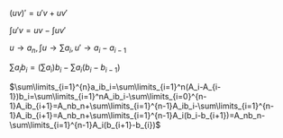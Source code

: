 $(uv)'=u'v+uv'$

$\int u'v=uv-\int uv'$

$u\rightarrow a_n,\int u \rightarrow \sum a_i,u' \rightarrow a_i-a_{i-1}$

$\sum a_ib_i=(\sum a_i)b_i-\sum a_i(b_i-b_{i-1})$

$\sum\limits_{i=1}^{n}a_ib_i=\sum\limits_{i=1}^n(A_i-A_{i-1})b_i=\sum\limits_{i=1}^nA_ib_i-\sum\limits_{i=0}^{n-1}A_ib_{i+1}=A_nb_n+\sum\limits_{i=1}^{n-1}A_ib_i-\sum\limits_{i=1}^{n-1}A_ib_{i+1}=A_nb_n+\sum\limits_{i=1}^{n-1}A_i(b_i-b_{i+1})=A_nb_n-\sum\limits_{i=1}^{n-1}A_i(b_{i+1}-b_{i})$

